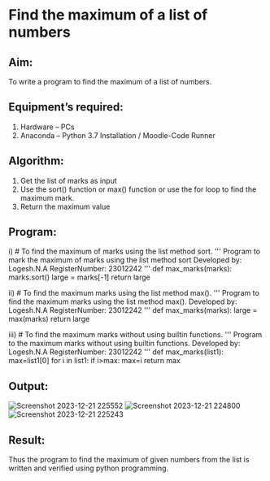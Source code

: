 # Find the maximum of a list of numbers
## Aim:
To write a program to find the maximum of a list of numbers.
## Equipment’s required:
1.	Hardware – PCs
2.	Anaconda – Python 3.7 Installation / Moodle-Code Runner
## Algorithm:
1.	Get the list of marks as input
2.	Use the sort() function or max() function or use the for loop to find the maximum mark.
3.	Return the maximum value
## Program:

i)	# To find the maximum of marks using the list method sort.
''' 
Program to mark the maximum of marks using the list method sort
Developed by: Logesh.N.A
RegisterNumber: 23012242
'''
def max_marks(marks):
    marks.sort()
    large = marks[-1]
    return large

ii)	# To find the maximum marks using the list method max().
''' 
Program to find the maximum marks using the list method max().
Developed by: Logesh.N.A
RegisterNumber: 23012242
'''
def max_marks(marks):
    large = max(marks)
    return large

iii) # To find the maximum marks without using builtin functions.
''' 
Program to the maximum marks without using builtin functions.
Developed by: Logesh.N.A
RegisterNumber: 23012242
'''
def max_marks(list1):
    max=list1[0]
    for i in list1:
        if i>max:
            max=i
    return max        
## Output:
![Screenshot 2023-12-21 225552](https://github.com/Logesh051/FindMaximum/assets/144979188/91a07b44-de75-421e-b573-682aa9e28a49)
![Screenshot 2023-12-21 224800](https://github.com/Logesh051/FindMaximum/assets/144979188/6c7dbe21-56a9-493a-930f-9268f0c03c4f)
![Screenshot 2023-12-21 225243](https://github.com/Logesh051/FindMaximum/assets/144979188/2c821b54-b497-473f-ae12-58610236f3b2)


## Result:
Thus the program to find the maximum of given numbers from the list is written and verified using python programming.
